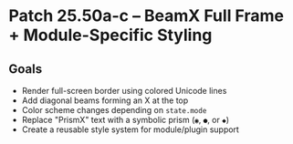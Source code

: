 # Patch 25.50a-c – BeamX Full Frame + Module-Specific Styling

## Goals
- Render full-screen border using colored Unicode lines
- Add diagonal beams forming an X at the top
- Color scheme changes depending on `state.mode`
- Replace "PrismX" text with a symbolic prism (`◉`, `●`, or `◆`)
- Create a reusable style system for module/plugin support
